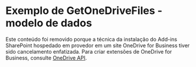 
# Exemplo de GetOneDriveFiles - modelo de dados

Este conteúdo foi removido porque a técnica da instalação do Add-ins SharePoint hospedado em provedor em um site OneDrive for Business tiver sido cancelamento enfatizada. Para criar extensões de OneDrive for Business, consulte  [OneDrive API](https://dev.onedrive.com/).
  
    
    

